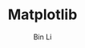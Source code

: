 ---
layout: post
title: Matplotlib
subtitle:
author: Bin Li
tags: [Python]
image: 
comments: true
published: false
---